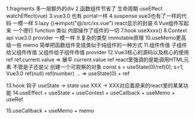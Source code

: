 1.fragments 多一层额外的div
2.函数组件节省了 生命周期 useEffect watchEffect(vue)
3.vue3.0 也有 portal一样
4.suspense vue3也有了一样的代码 一模一样
5.lazy ()=>impot("@/src/xx.vue") react显示的封装 
6.Vue组件写起来 一个德行 function 类似 内部操作了组件的一切
7.hook useXxxx()
8.Context api vue3.0 provider 一模一样
9.复杂的类型 immutable原理 
10.useMemo更高级一些 memo 简单把函数组件变成类似于纯组件的一种方式
11.组件传值 子组件给父组件传值 父组件给子组件传值 provider
12.Vue3核心的源码以及核心的使用 ref
ref.current.value =>  展平 current.value
ref react里强调的是能调用HTML元素 不管是子还是父
创建一个可观察的对象 const s = useState(0)/ref(0);
s=1;
Vue3.0 ref(null) ref(number) ... => useState(0) + ref

13.hook 钩子 useState -> state 
use XXX -> XXX对应着原来的react里的某某功能
14.useEffect + useState + useContext + useCallback + useMemo + useRef

15.useCallback + useMemo + memo